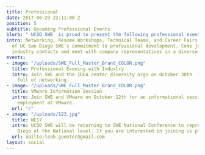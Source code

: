 ```yaml
---
title: Professional
date: 2017-06-29 22:11:00 Z
position: 5
subtitle: Upcoming Professional Events
blurb: " UCSD SWE  is proud to present the following professional events\n"
intro: Networking, Resume Workshops, Technical Teams, and Career Fairs are all examples
  of UC San Diego SWE’s commitment to professional development. Come join us to gain
  industry contacts and meet with company representatives in a diverse environment.
events:
- image: "/uploads/SWE_Full_Master_Brand_COLOR.png"
  title: Professional Evening with Industry
  intro: Join SWE and the IDEA center diversity orgs on October 30th  for an evening
    full of networking.
- image: "/uploads/SWE_Full_Master_Brand_COLOR.png"
  title: VMware Information Session
  intro: Join SWE and VMware on October 12th for an informational session regarding
    employment at VMware.
  url: "/"
- image: "/uploads/123.jpg"
  title: WE17
  intro: UCSD SWE will be returning to SWE National Conference to represent UC San
    Diego at the National level. If you are interested in joining us please contact Leah Guenter.
  url: mailto:leah.guenter@gmail.com
layout: social
---
```

